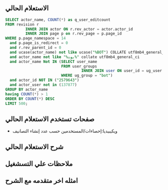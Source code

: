 
## الاستعلام الحالي 
```sql
SELECT actor_name, COUNT(*) as q_user_editcount
FROM revision r
         INNER JOIN actor ON r.rev_actor = actor.actor_id
         INNER JOIN page p on r.rev_page = p.page_id
WHERE p.page_namespace = 14
  and p.page_is_redirect = 0
  and r.rev_parent_id = 0
  and ucase(actor_name) not like ucase("%BOT") COLLATE utf8mb4_general_ci
  and actor_name not like "%بوت%" collate utf8mb4_general_ci
  and actor_name Not IN (SELECT user_name
                         FROM user_groups
                                  INNER JOIN user ON user_id = ug_user
                         WHERE ug_group = "bot")
  and actor_id NOT IN ("2579643")
  and actor_user not in (137877)
GROUP BY actor_name
having COUNT(*) > 1
ORDER BY COUNT(*) DESC
LIMIT 500;

```
## صفحات تستخدم الاستعلام الحالي
 *  ويكيبيديا:إحصاءات/المستخدمين حسب عدد إنشاء التصانيف
 
## شرح الاستعلام الحالي
## ملاحظات علي التسشغيل
## امثله اخر متقدمه مع الشرح

